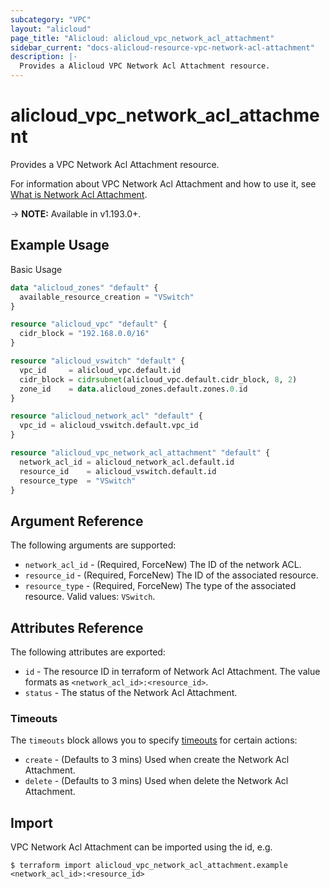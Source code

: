 ```yaml
---
subcategory: "VPC"
layout: "alicloud"
page_title: "Alicloud: alicloud_vpc_network_acl_attachment"
sidebar_current: "docs-alicloud-resource-vpc-network-acl-attachment"
description: |-
  Provides a Alicloud VPC Network Acl Attachment resource.
---
```


# alicloud\_vpc\_network\_acl\_attachment

Provides a VPC Network Acl Attachment resource.

For information about VPC Network Acl Attachment and how to use it, see [What is Network Acl Attachment](https://www.alibabacloud.com/help/en/virtual-private-cloud/latest/associatenetworkacl).

-> **NOTE:** Available in v1.193.0+.

## Example Usage

Basic Usage

```terraform
data "alicloud_zones" "default" {
  available_resource_creation = "VSwitch"
}

resource "alicloud_vpc" "default" {
  cidr_block = "192.168.0.0/16"
}

resource "alicloud_vswitch" "default" {
  vpc_id     = alicloud_vpc.default.id
  cidr_block = cidrsubnet(alicloud_vpc.default.cidr_block, 8, 2)
  zone_id    = data.alicloud_zones.default.zones.0.id
}

resource "alicloud_network_acl" "default" {
  vpc_id = alicloud_vswitch.default.vpc_id
}

resource "alicloud_vpc_network_acl_attachment" "default" {
  network_acl_id = alicloud_network_acl.default.id
  resource_id    = alicloud_vswitch.default.id
  resource_type  = "VSwitch"
}
```

## Argument Reference

The following arguments are supported:

* `network_acl_id` - (Required, ForceNew) The ID of the network ACL.
* `resource_id` - (Required, ForceNew) The ID of the associated resource.
* `resource_type` - (Required, ForceNew) The type of the associated resource. Valid values: `VSwitch`.

## Attributes Reference

The following attributes are exported:

* `id` - The resource ID in terraform of Network Acl Attachment. The value formats as `<network_acl_id>:<resource_id>`.
* `status` - The status of the Network Acl Attachment.

### Timeouts

The `timeouts` block allows you to specify [timeouts](https://www.terraform.io/docs/configuration-0-11/resources.html#timeouts) for certain actions:

* `create` - (Defaults to 3 mins) Used when create the Network Acl Attachment.
* `delete` - (Defaults to 3 mins) Used when delete the Network Acl Attachment.

## Import

VPC Network Acl Attachment can be imported using the id, e.g.

```shell
$ terraform import alicloud_vpc_network_acl_attachment.example <network_acl_id>:<resource_id>
```

